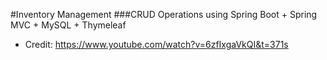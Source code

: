 #Inventory Management
###CRUD Operations using Spring Boot + Spring MVC + MySQL + Thymeleaf
- Credit: https://www.youtube.com/watch?v=6zfIxgaVkQI&t=371s
